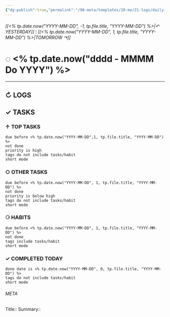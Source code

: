 ```yaml
---
{"dg-publish":true,"permalink":"/90-meta/templates/20-me/21-logs/daily-note/"}
---
```


###### [[<% tp.date.now("YYYY-MM-DD", -1, tp.file.title, "YYYY-MM-DD") %>\|↶ YESTERDAY]] ⁝ [[<% tp.date.now("YYYY-MM-DD", 1, tp.file.title, "YYYY-MM-DD") %>\|TOMORROW ↷]]
# ◌ <% tp.date.now("dddd - MMMM Do YYYY") %>
---
##  ↻ LOGS



## ✓ TASKS

###  ↑ TOP TASKS
```tasks
due before <% tp.date.now("YYYY-MM-DD",1, tp.file.title, "YYYY-MM-DD") %>
not done
priority is high
tags do not include tasks/habit
short mode
```

### ○ OTHER TASKS
```tasks
due before <% tp.date.now("YYYY-MM-DD", 1, tp.file.title, "YYYY-MM-DD") %>
not done
priority is below high
tags do not include tasks/habit
short mode
```

### ⚆ HABITS
```tasks
due before <% tp.date.now("YYYY-MM-DD", 1, tp.file.title, "YYYY-MM-DD") %>
not done
tags include tasks/habit
short mode
```

### ✓ COMPLETED TODAY
```tasks
done date is <% tp.date.now("YYYY-MM-DD", 0, tp.file.title, "YYYY-MM-DD") %>
tags do not include tasks/habit
short mode
```





###### META
Title:: 
Summary:: 


